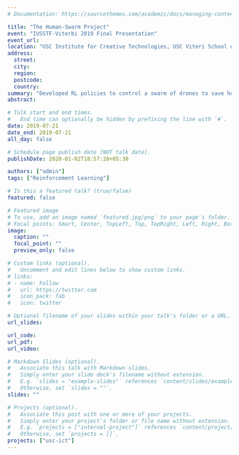 ```yaml
---
# Documentation: https://sourcethemes.com/academic/docs/managing-content/

title: "The Human-Swarm Project"
event: "IUSSTF-Viterbi 2019 Final Presentation"
event_url:
location: "USC Institute for Creative Technologies, USC Viteri School of Engineering"
address:
  street:
  city:
  region:
  postcode:
  country:
summary: "Developed RL policies to control a swarm of drones to save humans from a forest fire. For the [IUSSTF-Viterbi programme](https://www.iusstf.org/program/iusstf-viterbi-program) 2019"
abstract:

# Talk start and end times.
#   End time can optionally be hidden by prefixing the line with `#`.
date: 2019-07-21
date_end: 2019-07-21
all_day: false

# Schedule page publish date (NOT talk date).
publishDate: 2020-01-02T18:57:28+05:30

authors: ["admin"]
tags: ["Reinforcement Learning"]

# Is this a featured talk? (true/false)
featured: false

# Featured image
# To use, add an image named `featured.jpg/png` to your page's folder. 
# Focal points: Smart, Center, TopLeft, Top, TopRight, Left, Right, BottomLeft, Bottom, BottomRight.
image:
  caption: ""
  focal_point: ""
  preview_only: false

# Custom links (optional).
#   Uncomment and edit lines below to show custom links.
# links:
# - name: Follow
#   url: https://twitter.com
#   icon_pack: fab
#   icon: twitter

# Optional filename of your slides within your talk's folder or a URL.
url_slides:

url_code:
url_pdf:
url_video:

# Markdown Slides (optional).
#   Associate this talk with Markdown slides.
#   Simply enter your slide deck's filename without extension.
#   E.g. `slides = "example-slides"` references `content/slides/example-slides.md`.
#   Otherwise, set `slides = ""`.
slides: ""

# Projects (optional).
#   Associate this post with one or more of your projects.
#   Simply enter your project's folder or file name without extension.
#   E.g. `projects = ["internal-project"]` references `content/project/deep-learning/index.md`.
#   Otherwise, set `projects = []`.
projects: ["usc-ict"]
---
```

